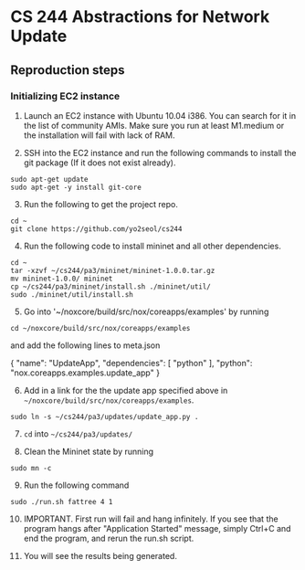 # CS 244 Abstractions for Network Update

## Reproduction steps

### Initializing EC2 instance

1. Launch an EC2 instance with Ubuntu 10.04 i386. You can search for it in the list of community AMIs. Make sure you run at least M1.medium or the installation will fail with lack of RAM.

2. SSH into the EC2 instance and run the following commands to install the git package (If it does not exist already).

  ```
  sudo apt-get update
  sudo apt-get -y install git-core
  ```

3. Run the following to get the project repo.

  ```
  cd ~
  git clone https://github.com/yo2seol/cs244
  ```

4. Run the following code to install mininet and all other dependencies.

  ```
  cd ~
  tar -xzvf ~/cs244/pa3/mininet/mininet-1.0.0.tar.gz
  mv mininet-1.0.0/ mininet
  cp ~/cs244/pa3/mininet/install.sh ./mininet/util/
  sudo ./mininet/util/install.sh
  ```

5. Go into '~/noxcore/build/src/nox/coreapps/examples' by running

  `cd ~/noxcore/build/src/nox/coreapps/examples`
  
  and add the following lines to meta.json

  {
    "name":  "UpdateApp",
      "dependencies": [
         "python"
      ],
      "python": "nox.coreapps.examples.update_app"
  }

6. Add in a link for the the update app specified above in `~/noxcore/build/src/nox/coreapps/examples`.

  `sudo ln -s ~/cs244/pa3/updates/update_app.py .`

7. `cd` into `~/cs244/pa3/updates/`

8. Clean the Mininet state by running

  `sudo mn -c`

9. Run the following command

  `sudo ./run.sh fattree 4 1`

10. IMPORTANT. First run will fail and hang infinitely. If you see that the program hangs after "Application Started" message, simply Ctrl+C and end the program, and rerun the run.sh script.

11. You will see the results being generated.
